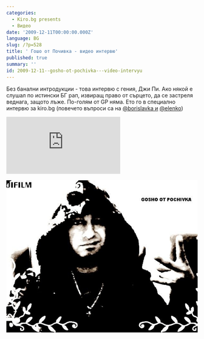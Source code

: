 ```yaml
---
categories:
  - Kiro.bg presents
  - Видео
date: '2009-12-11T00:00:00.000Z'
language: BG
slug: /?p=528
title: ' Гошо от Почивка - видео интервю'
published: true
summary: ''
id: 2009-12-11--gosho-ot-pochivka---video-intervyu
---
```


Без банални интродукции - това интервю с гения, Джи Пи. Ако някой е слушал по истински БГ рап, извиращ право от сърцето, да се застреля веднага, защото лъже. По-голям от GP няма. Ето го в специално интервю за kiro.bg (повечето въпроси са на [@borislavka и](http://twitter.com/borislavka) [@elenko](http://twitter.com/elenko))

<div className="youtube_video"><iframe src="http://www.youtube.com/v/2nQKH0r--r8&hl=en_US&fs=1&rel=0" frameborder="0" allowfullscreen></iframe></div>

![16459_1188103945265_1308318311_30607911_1784453_n](https://raw.githubusercontent.com/kirilchristov/blog_images/main/2009/12/16459_1188103945265_1308318311_30607911_1784453_n.jpg)

